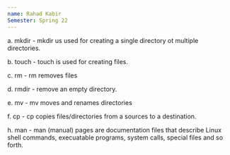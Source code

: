 ```yaml
---
name: Rahad Kabir
Semester: Spring 22
---
```


a. mkdir - mkdir us used for creating a single directory ot multiple directories.

b. touch - touch is used for creating files.

c. rm - rm removes files

d. rmdir - remove an empty directory.

e. mv - mv moves and renames directories

f. cp - cp copies files/directories from a sources to a destination.

h. man - man (manual) pages are documentation files that describe Linux shell commands, execuatable programs, system calls, special files and so forth.